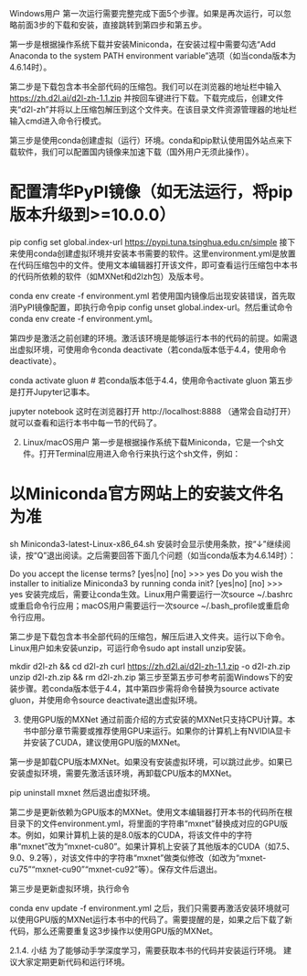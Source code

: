 

<!--
 * @version:
 * @Author: steven
 * @Date: 2020-06-09 22:49:27
 * @LastEditors: steven
 * @LastEditTime: 2020-06-09 23:00:19
 * @Description:
-->
Windows用户
第一次运行需要完整完成下面5个步骤。如果是再次运行，可以忽略前面3步的下载和安装，直接跳转到第四步和第五步。

第一步是根据操作系统下载并安装Miniconda，在安装过程中需要勾选“Add Anaconda to the system PATH environment variable”选项（如当conda版本为4.6.14时）。

第二步是下载包含本书全部代码的压缩包。我们可以在浏览器的地址栏中输入 https://zh.d2l.ai/d2l-zh-1.1.zip 并按回车键进行下载。下载完成后，创建文件夹“d2l-zh”并将以上压缩包解压到这个文件夹。在该目录文件资源管理器的地址栏输入cmd进入命令行模式。

第三步是使用conda创建虚拟（运行）环境。conda和pip默认使用国外站点来下载软件，我们可以配置国内镜像来加速下载（国外用户无须此操作）。

# 配置清华PyPI镜像（如无法运行，将pip版本升级到>=10.0.0）
pip config set global.index-url https://pypi.tuna.tsinghua.edu.cn/simple
接下来使用conda创建虚拟环境并安装本书需要的软件。这里environment.yml是放置在代码压缩包中的文件。使用文本编辑器打开该文件，即可查看运行压缩包中本书的代码所依赖的软件（如MXNet和d2lzh包）及版本号。

conda env create -f environment.yml
若使用国内镜像后出现安装错误，首先取消PyPI镜像配置，即执行命令pip config unset global.index-url。然后重试命令conda env create -f environment.yml。

第四步是激活之前创建的环境。激活该环境是能够运行本书的代码的前提。如需退出虚拟环境，可使用命令conda deactivate（若conda版本低于4.4，使用命令deactivate）。

conda activate gluon  # 若conda版本低于4.4，使用命令activate gluon
第五步是打开Jupyter记事本。

jupyter notebook
这时在浏览器打开 http://localhost:8888 （通常会自动打开）就可以查看和运行本书中每一节的代码了。

2. Linux/macOS用户
第一步是根据操作系统下载Miniconda，它是一个sh文件。打开Terminal应用进入命令行来执行这个sh文件，例如：

# 以Miniconda官方网站上的安装文件名为准
sh Miniconda3-latest-Linux-x86_64.sh
安装时会显示使用条款，按“↓”继续阅读，按“Q”退出阅读。之后需要回答下面几个问题（如当conda版本为4.6.14时）：

Do you accept the license terms? [yes|no]
[no] >>> yes
Do you wish the installer to initialize Miniconda3
by running conda init? [yes|no]
[no] >>> yes
安装完成后，需要让conda生效。Linux用户需要运行一次source ~/.bashrc或重启命令行应用；macOS用户需要运行一次source ~/.bash_profile或重启命令行应用。

第二步是下载包含本书全部代码的压缩包，解压后进入文件夹。运行以下命令。Linux用户如未安装unzip，可运行命令sudo apt install unzip安装。

mkdir d2l-zh && cd d2l-zh
curl https://zh.d2l.ai/d2l-zh-1.1.zip -o d2l-zh.zip
unzip d2l-zh.zip && rm d2l-zh.zip
第三步至第五步可参考前面Windows下的安装步骤。若conda版本低于4.4，其中第四步需将命令替换为source activate gluon，并使用命令source deactivate退出虚拟环境。

3. 使用GPU版的MXNet
通过前面介绍的方式安装的MXNet只支持CPU计算。本书中部分章节需要或推荐使用GPU来运行。如果你的计算机上有NVIDIA显卡并安装了CUDA，建议使用GPU版的MXNet。

第一步是卸载CPU版本MXNet。如果没有安装虚拟环境，可以跳过此步。如果已安装虚拟环境，需要先激活该环境，再卸载CPU版本的MXNet。

pip uninstall mxnet
然后退出虚拟环境。

第二步是更新依赖为GPU版本的MXNet。使用文本编辑器打开本书的代码所在根目录下的文件environment.yml，将里面的字符串“mxnet”替换成对应的GPU版本。例如，如果计算机上装的是8.0版本的CUDA，将该文件中的字符串“mxnet”改为“mxnet-cu80”。如果计算机上安装了其他版本的CUDA（如7.5、9.0、9.2等），对该文件中的字符串“mxnet”做类似修改（如改为“mxnet-cu75”“mxnet-cu90”“mxnet-cu92”等）。保存文件后退出。

第三步是更新虚拟环境，执行命令

conda env update -f environment.yml
之后，我们只需要再激活安装环境就可以使用GPU版的MXNet运行本书中的代码了。需要提醒的是，如果之后下载了新代码，那么还需要重复这3步操作以使用GPU版的MXNet。

2.1.4. 小结
为了能够动手学深度学习，需要获取本书的代码并安装运行环境。
建议大家定期更新代码和运行环境。
